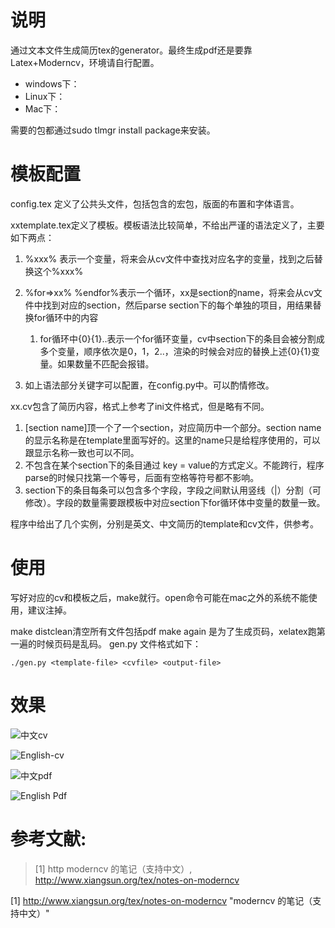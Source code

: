 # 说明

通过文本文件生成简历tex的generator。最终生成pdf还是要靠Latex+Moderncv，环境请自行配置。 

- windows下：
- Linux下：
- Mac下：

需要的包都通过sudo tlmgr install package来安装。

# 模板配置

config.tex 定义了公共头文件，包括包含的宏包，版面的布置和字体语言。

xxtemplate.tex定义了模板。模板语法比较简单，不给出严谨的语法定义了，主要如下两点：

1. %xxx% 表示一个变量，将来会从cv文件中查找对应名字的变量，找到之后替换这个%xxx%
2. %for=>xx% %endfor%表示一个循环，xx是section的name，将来会从cv文件中找到对应的section，然后parse section下的每个单独的项目，用结果替换for循环中的内容

	1. for循环中{0}{1}..表示一个for循环变量，cv中section下的条目会被分割成多个变量，顺序依次是0，1，2..，渲染的时候会对应的替换上述{0}{1}变量。如果数量不匹配会报错。

3. 如上语法部分关键字可以配置，在config.py中。可以酌情修改。

xx.cv包含了简历内容，格式上参考了ini文件格式，但是略有不同。

1. [section name]顶一个了一个section，对应简历中一个部分。section name的显示名称是在template里面写好的。这里的name只是给程序使用的，可以跟显示名称一致也可以不同。
2. 不包含在某个section下的条目通过 key = value的方式定义。不能跨行，程序parse的时候只找第一个等号，后面有空格等符号都不影响。
3. section下的条目每条可以包含多个字段，字段之间默认用竖线（|）分割（可修改）。字段的数量需要跟模板中对应section下for循环体中变量的数量一致。

程序中给出了几个实例，分别是英文、中文简历的template和cv文件，供参考。


# 使用

写好对应的cv和模板之后，make就行。open命令可能在mac之外的系统不能使用，建议注掉。

make distclean清空所有文件包括pdf
make again 是为了生成页码，xelatex跑第一遍的时候页码是乱码。
gen.py 文件格式如下：

	./gen.py <template-file> <cvfile> <output-file>


# 效果

![中文cv](cv-zh.png "中文cv")

![English-cv](cv-en.png "English-cv")

![中文pdf](pdf-zh.png "中文pdf")

![English Pdf](pdf-en.png "English Pdf")

# 参考文献:

>\[1] http moderncv 的笔记（支持中文）, <http://www.xiangsun.org/tex/notes-on-moderncv>

[1] http://www.xiangsun.org/tex/notes-on-moderncv "moderncv 的笔记（支持中文）"
